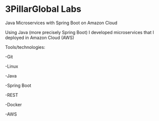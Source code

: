 # 3PillarGlobal Labs
Java Microservices with Spring Boot on Amazon Cloud


Using Java (more precisely Spring Boot) I developed microservices that
I deployed in Amazon Cloud (AWS)


Tools/technologies:

-Git

-Linux

-Java

-Spring Boot

-REST

-Docker

-AWS
